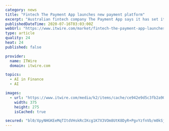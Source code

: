```yaml
---
category: news
title: "Fintech The Payment App launches new payment platform"
excerpt: "Australian fintech company The Payment App says it has set its sights ... Evans said as well as handling swift and secure payment transactions, the app used an AI-driven data engine to provide businesses with rich insights into their customers that could ..."
publishedDateTime: 2020-07-16T03:03:00Z
webUrl: "https://www.itwire.com/market/fintech-the-payment-app-launches-new-payment-platform.html"
type: article
quality: 24
heat: 24
published: false

provider:
  name: ITWire
  domain: itwire.com

topics:
  - AI in Finance
  - AI

images:
  - url: "https://www.itwire.com/media/k2/items/cache/ce942e9d5c3fb2a90f847607274961b0_M.jpg"
    width: 375
    height: 275
    isCached: true

secured: "bl0/XpyNHGKEeMqTItdVHskRcIKcg1K7X3VOm8UtK8DyR+PgvYzfnVb/m0kSjNTacS09qKOOmGZUAmVgG4Sk7eooXy8m/7YxbacNEaxccfDcbEFt3IcoPSM1eANQqBKM+JHjzgNsZVKDSi5aUqlsi3w9SyCG65KMVfYpL1g9GD7+M6/jX28o292jQWKbbwsKXodB38hB2vf5hgrurv7x+AF44c2KNt68XL3Uw05TWIAQAEoCqWYDA5d1Dxa8f0l757XlcrGfzq7XS0iSPEf/1RiuGFapjoVDPUovEJZx5UqNisblnscT08IOlzlO3Ta842T9XKRXv+VjAcP0A4Tbgg==;XGZmzytURk5hhajdESSZ6w=="
---
```


